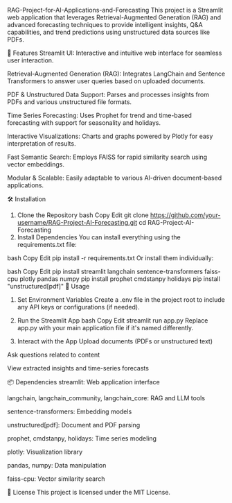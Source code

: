 RAG-Project-for-AI-Applications-and-Forecasting
This project is a Streamlit web application that leverages Retrieval-Augmented Generation (RAG) and advanced forecasting techniques to provide intelligent insights, Q&A capabilities, and trend predictions using unstructured data sources like PDFs.

🔧 Features
Streamlit UI: Interactive and intuitive web interface for seamless user interaction.

Retrieval-Augmented Generation (RAG): Integrates LangChain and Sentence Transformers to answer user queries based on uploaded documents.

PDF & Unstructured Data Support: Parses and processes insights from PDFs and various unstructured file formats.

Time Series Forecasting: Uses Prophet for trend and time-based forecasting with support for seasonality and holidays.

Interactive Visualizations: Charts and graphs powered by Plotly for easy interpretation of results.

Fast Semantic Search: Employs FAISS for rapid similarity search using vector embeddings.

Modular & Scalable: Easily adaptable to various AI-driven document-based applications.

🛠 Installation
1. Clone the Repository
bash
Copy
Edit
git clone https://github.com/your-username/RAG-Project-AI-Forecasting.git
cd RAG-Project-AI-Forecasting
2. Install Dependencies
You can install everything using the requirements.txt file:

bash
Copy
Edit
pip install -r requirements.txt
Or install them individually:

bash
Copy
Edit
pip install streamlit langchain sentence-transformers faiss-cpu plotly pandas numpy
pip install prophet cmdstanpy holidays
pip install "unstructured[pdf]"
🚀 Usage
1. Set Environment Variables
Create a .env file in the project root to include any API keys or configurations (if needed).

2. Run the Streamlit App
bash
Copy
Edit
streamlit run app.py
Replace app.py with your main application file if it's named differently.

3. Interact with the App
Upload documents (PDFs or unstructured text)

Ask questions related to content

View extracted insights and time-series forecasts

📦 Dependencies
streamlit: Web application interface

langchain, langchain_community, langchain_core: RAG and LLM tools

sentence-transformers: Embedding models

unstructured[pdf]: Document and PDF parsing

prophet, cmdstanpy, holidays: Time series modeling

plotly: Visualization library

pandas, numpy: Data manipulation

faiss-cpu: Vector similarity search

📄 License
This project is licensed under the MIT License.
